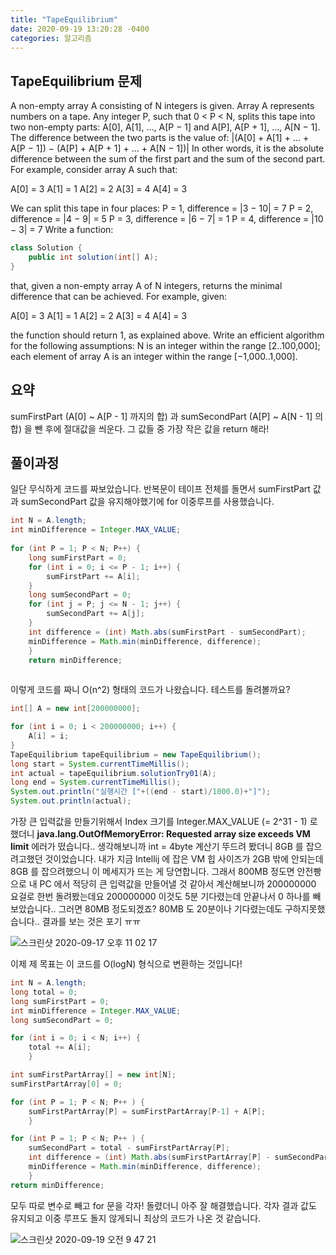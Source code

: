 ```yaml
---
title: "TapeEquilibrium"     
date: 2020-09-19 13:20:28 -0400
categories: 알고리즘
---
```

## TapeEquilibrium 문제
A non-empty array A consisting of N integers is given. Array A represents numbers on a tape.
Any integer P, such that 0 < P < N, splits this tape into two non-empty parts: 
A[0], A[1], ..., A[P − 1] and A[P], A[P + 1], ..., A[N − 1].
The difference between the two parts is the value of: |(A[0] + A[1] + ... + A[P − 1]) − (A[P] + A[P + 1] + ... + A[N − 1])|
In other words, it is the absolute difference between the sum of the first part and the sum of the second part.
For example, consider array A such that:

  A[0] = 3
  A[1] = 1
  A[2] = 2
  A[3] = 4
  A[4] = 3
  
We can split this tape in four places:
P = 1, difference = |3 − 10| = 7
P = 2, difference = |4 − 9| = 5
P = 3, difference = |6 − 7| = 1
P = 4, difference = |10 − 3| = 7
Write a function:
```java
class Solution { 
    public int solution(int[] A); 
}
```

that, given a non-empty array A of N integers, returns the minimal difference that can be achieved.
For example, given:

  A[0] = 3
  A[1] = 1
  A[2] = 2
  A[3] = 4
  A[4] = 3
  
the function should return 1, as explained above.
Write an efficient algorithm for the following assumptions:
N is an integer within the range [2..100,000];
each element of array A is an integer within the range [−1,000..1,000].

## 요약

sumFirstPart (A[0] ~ A[P - 1] 까지의 합) 과 sumSecondPart (A[P] ~ A[N - 1] 의 합) 을 뺀 후에 절대값을 씌운다. 그 값들 중 가장 작은 값을 return 해라!

## 풀이과정
일단 무식하게 코드를 짜보았습니다. 반복문이 테이프 전체를 돌면서 sumFirstPart 값과 sumSecondPart 값을 유지해야했기에 for 이중루프를 사용했습니다.
```java
int N = A.length;
int minDifference = Integer.MAX_VALUE;
  
for (int P = 1; P < N; P++) {
    long sumFirstPart = 0;
    for (int i = 0; i <= P - 1; i++) {
        sumFirstPart += A[i];
    }
    long sumSecondPart = 0;
    for (int j = P; j <= N - 1; j++) {
        sumSecondPart += A[j];
    }
    int difference = (int) Math.abs(sumFirstPart - sumSecondPart);
    minDifference = Math.min(minDifference, difference);
    }
    return minDifference;
    
```
이렇게 코드를 짜니 O(n^2) 형태의 코드가 나왔습니다.
테스트를 돌려볼까요?

```java
int[] A = new int[200000000];

for (int i = 0; i < 200000000; i++) {
    A[i] = i;
}
TapeEquilibrium tapeEquilibrium = new TapeEquilibrium();
long start = System.currentTimeMillis();
int actual = tapeEquilibrium.solutionTry01(A);
long end = System.currentTimeMillis();
System.out.println("실행시간 ["+((end - start)/1000.0)+"]");
System.out.println(actual);
```
가장 큰 입력값을 만들기위해서 Index 크기를 Integer.MAX_VALUE (= 2^31 - 1) 로 했더니 **java.lang.OutOfMemoryError: Requested array size exceeds VM limit** 에러가 떴습니다..
생각해보니까 int = 4byte 계산기 뚜드려 봤더니 8GB 를 잡으려고했던 것이었습니다.
내가 지금 Intellij 에 잡은 VM 힙 사이즈가 2GB 밖에 안되는데 8GB 를 잡으려했으니 이 메세지가 뜨는 게 당연합니다.
그래서 800MB 정도면 안전빵으로 내 PC 에서 적당히 큰 입력값을 만들어낼 것 같아서 계산해보니까 200000000 요걸로 한번 돌려봤는데요
200000000 이것도 5분 기다렸는데 안끝나서 0 하나를 빼보았습니다.. 그러면 80MB 정도되겠죠?
80MB 도 20분이나 기다렸는데도 구하지못했습니다.. 결과를 보는 것은 포기 ㅠㅠ

![스크린샷 2020-09-17 오후 11 02 17](https://user-images.githubusercontent.com/45488643/93655060-416fc280-fa5c-11ea-8b89-e8b6f32db2e4.png)

이제 제 목표는 이 코드를 O(logN) 형식으로 변환하는 것입니다!
```java
int N = A.length;
long total = 0;
long sumFirstPart = 0;
int minDifference = Integer.MAX_VALUE;
long sumSecondPart = 0;

for (int i = 0; i < N; i++) {
    total += A[i];
    }

int sumFirstPartArray[] = new int[N];
sumFirstPartArray[0] = 0;

for (int P = 1; P < N; P++ ) {
    sumFirstPartArray[P] = sumFirstPartArray[P-1] + A[P];
    }

for (int P = 1; P < N; P++ ) {
    sumSecondPart = total - sumFirstPartArray[P];
    int difference = (int) Math.abs(sumFirstPartArray[P] - sumSecondPart);
    minDifference = Math.min(minDifference, difference);
    }
return minDifference;
```

모두 따로 변수로 빼고 for 문을 각자! 돌렸더니 아주 잘 해결했습니다. 각자 결과 값도 유지되고 이중 루프도 돌지 않게되니 최상의 코드가 나온 것 같습니다.

![스크린샷 2020-09-19 오전 9 47 21](https://user-images.githubusercontent.com/45488643/93655227-3a957f80-fa5d-11ea-9e65-01decf0eb737.png)

